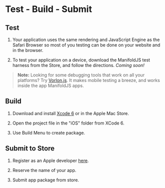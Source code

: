 ﻿# Test - Build - Submit

## Test

1. Your application uses the same rendering and JavaScript Engine as the Safari Browser so most of you testing can be done on your website and in the browser.

2. To test your application on a device, download the ManifoldJS test harness from the Store, and follow the directions. _Coming soon!_

> **Note:** Looking for some debugging tools that work on all your platforms? Try [Vorlon.js](http://www.vorlonjs.io). It makes mobile testing a breeze, and works inside the app ManifoldJS apps.

## Build

1. Download and install [Xcode 6](https://developer.apple.com/xcode/downloads/) or in the Apple Mac Store.

2. Open the project file in the "iOS" folder from XCode 6.

3. Use Build Menu to create package.


## Submit to Store

1. Register as an Apple developer [here](https://developer.apple.com/register/).

2. Reserve the name of your app.

3. Submit app package from store.
